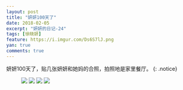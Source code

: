 ```yaml
---
layout: post
title: "妍妍100天了"
date: 2018-02-05
excerpt: "妍妍的日记-24"
tags: [徐晓妍]
feature: https://i.imgur.com/Ds6S7lJ.png
yan: true
comments: true
---
```

妍妍100天了，贴几张妍妍和她妈的合照，拍照地是家里餐厅。
{: .notice}
<figure>
    <img src="{{ site.staticUrl }}/yanyan/image/101.JPG?imageMogr2/auto-orient" />
    <a href="{{ site.staticUrl }}/yanyan/image/102.JPG"><img src="{{ site.staticUrl }}/yanyan/image/102.JPG" /></a>
    <a href="{{ site.staticUrl }}/yanyan/image/103.JPG"><img src="{{ site.staticUrl }}/yanyan/image/103.JPG" /></a>
    <a href="{{ site.staticUrl }}/yanyan/image/104.JPG"><img src="{{ site.staticUrl }}/yanyan/image/104.JPG" /></a>
</figure>

